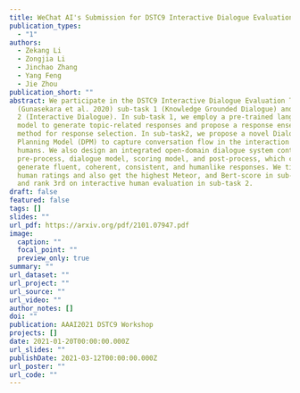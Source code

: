```yaml
---
title: WeChat AI's Submission for DSTC9 Interactive Dialogue Evaluation Track
publication_types:
  - "1"
authors:
  - Zekang Li
  - Zongjia Li
  - Jinchao Zhang
  - Yang Feng
  - Jie Zhou
publication_short: ""
abstract: We participate in the DSTC9 Interactive Dialogue Evaluation Track
  (Gunasekara et al. 2020) sub-task 1 (Knowledge Grounded Dialogue) and sub-task
  2 (Interactive Dialogue). In sub-task 1, we employ a pre-trained language
  model to generate topic-related responses and propose a response ensemble
  method for response selection. In sub-task2, we propose a novel Dialogue
  Planning Model (DPM) to capture conversation flow in the interaction with
  humans. We also design an integrated open-domain dialogue system containing
  pre-process, dialogue model, scoring model, and post-process, which can
  generate fluent, coherent, consistent, and humanlike responses. We tie 1st on
  human ratings and also get the highest Meteor, and Bert-score in sub-task 1,
  and rank 3rd on interactive human evaluation in sub-task 2.
draft: false
featured: false
tags: []
slides: ""
url_pdf: https://arxiv.org/pdf/2101.07947.pdf
image:
  caption: ""
  focal_point: ""
  preview_only: true
summary: ""
url_dataset: ""
url_project: ""
url_source: ""
url_video: ""
author_notes: []
doi: ""
publication: AAAI2021 DSTC9 Workshop
projects: []
date: 2021-01-20T00:00:00.000Z
url_slides: ""
publishDate: 2021-03-12T00:00:00.000Z
url_poster: ""
url_code: ""
---
```

